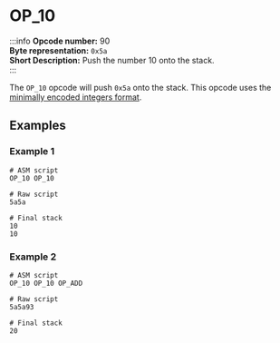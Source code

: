 # OP_10
:::info
**Opcode number:** 90  
**Byte representation:** `0x5a`  
**Short Description:** Push the number 10 onto the stack.  
:::

The `OP_10` opcode will push `0x5a` onto the stack. This opcode uses the [minimally encoded integers format](../overview/numbers.md#minimally-encoded-integers).

## Examples
### Example 1
```shell
# ASM script
OP_10 OP_10

# Raw script
5a5a

# Final stack
10
10
```

### Example 2
```shell
# ASM script
OP_10 OP_10 OP_ADD

# Raw script
5a5a93

# Final stack
20
```
